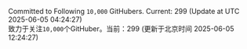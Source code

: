 Committed to Following `10,000` GitHubers. Current: <!-- FOLLOWING_COUNT -->299<!-- FOLLOWING_COUNT --> (Update at UTC <!-- LAST_UPDATED -->2025-06-05 04:24:27<!-- LAST_UPDATED -->)<br>
致力于关注`10,000`个GitHuber。当前：<!-- FOLLOWING_COUNT -->299<!-- FOLLOWING_COUNT --> (更新于北京时间 <!-- LAST_UPDATED_CST -->2025-06-05 12:24:27<!-- LAST_UPDATED_CST -->)
